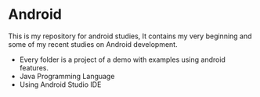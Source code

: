 # Android
This is my repository for android studies, It contains my very beginning and some of my recent studies on Android development.

* Every folder is a project of a demo with examples using android features.
* Java Programming Language
* Using Android Studio IDE 





